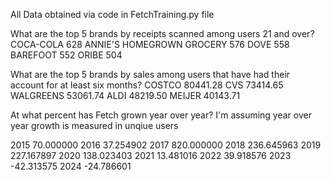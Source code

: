 All Data obtained via code in FetchTraining.py file

What are the top 5 brands by receipts scanned among users 21 and over?
COCA-COLA                    628
ANNIE'S HOMEGROWN GROCERY    576
DOVE                         558
BAREFOOT                     552
ORIBE                        504

What are the top 5 brands by sales among users that have had their account for at least six months?
COSTCO       80441.28
CVS          73414.65
WALGREENS    53061.74
ALDI         48219.50
MEIJER       40143.71

At what percent has Fetch grown year over year? 
I'm assuming year over year growth is measured in unqiue users 

2015     70.000000
2016     37.254902
2017    820.000000
2018    236.645963
2019    227.167897
2020    138.023403
2021     13.481016
2022     39.918576
2023    -42.313575
2024    -24.786601

